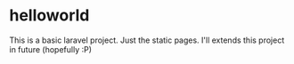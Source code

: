 # helloworld
This is a basic laravel project. Just the static pages. I'll extends this project in future (hopefully :P)
